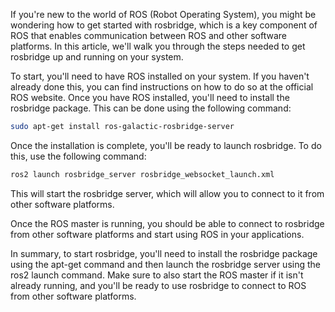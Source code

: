 If you're new to the world of ROS (Robot Operating System), you might be wondering how to get started with rosbridge, which is a key component of ROS that enables communication between ROS and other software platforms. In this article, we'll walk you through the steps needed to get rosbridge up and running on your system.

To start, you'll need to have ROS installed on your system. If you haven't already done this, you can find instructions on how to do so at the official ROS website. Once you have ROS installed, you'll need to install the rosbridge package. This can be done using the following command:

```bash
sudo apt-get install ros-galactic-rosbridge-server
```

Once the installation is complete, you'll be ready to launch rosbridge. To do this, use the following command:

```bash
ros2 launch rosbridge_server rosbridge_websocket_launch.xml
```

This will start the rosbridge server, which will allow you to connect to it from other software platforms.

Once the ROS master is running, you should be able to connect to rosbridge from other software platforms and start using ROS in your applications.

In summary, to start rosbridge, you'll need to install the rosbridge package using the apt-get command and then launch the rosbridge server using the ros2 launch command. Make sure to also start the ROS master if it isn't already running, and you'll be ready to use rosbridge to connect to ROS from other software platforms.
